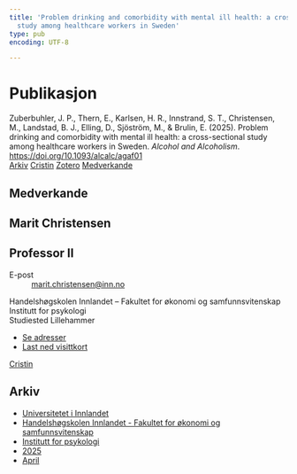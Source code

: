 ```yaml
---
title: 'Problem drinking and comorbidity with mental ill health: a cross-sectional
  study among healthcare workers in Sweden'
type: pub
encoding: UTF-8

---
```

<h1>Publikasjon</h1>
<article id="csl-bib-container-MIBRTMBU" class="csl-bib-container">
  <div class="csl-bib-body"> <div class="csl-entry">Zuberbuhler, J. P., Thern, E., Karlsen, H. R., Innstrand, S. T., Christensen, M., Landstad, B. J., Elling, D., Sjöström, M., &#38; Brulin, E. (2025). Problem drinking and comorbidity with mental ill health: a cross-sectional study among healthcare workers in Sweden. <i>Alcohol and Alcoholism</i>. <a href="https://doi.org/10.1093/alcalc/agaf01">https://doi.org/10.1093/alcalc/agaf01</a></div> </div>
  <div class="csl-bib-buttons">
    <a href="#taxonomy-article-MIBRTMBU" alt="archive" class="csl-bib-button">Arkiv</a>
    <a href="https://app.cristin.no/results/show.jsf?id=2374928" alt="Cristin" class="csl-bib-button">Cristin</a>
    <a href="http://zotero.org/groups/5881554/items/MIBRTMBU" alt="Zotero" class="csl-bib-button">Zotero</a>
    <a href="#contributors-article-MIBRTMBU" alt="contributors" class="csl-bib-button">Medverkande</a>
  </div>
  <div id="csl-bib-meta-container-MIBRTMBU"></div>
</article>
<div id="csl-bib-meta-MIBRTMBU" class="csl-bib-meta">
  <article id="contributors-article-MIBRTMBU" class="contributors-article">
    <h1>Medverkande</h1>
    <div class="personas"> <div class="vrtx-hinn-person-card"> <div class="photo"> <i class="lar la-user-circle missing-person"></i> </div> <div class="info"> <hgroup><h1>Marit Christensen</h1> <h2>Professor II</h2> </hgroup><dl> <dt>E-post</dt> <dd> <a href="mailto:marit.christensen@inn.no">marit.christensen@inn.no</a> </dd> </dl> <p> Handelshøgskolen Innlandet – Fakultet for økonomi og samfunnsvitenskap<br> Institutt for psykologi<br> Studiested Lillehammer </p> <ul class="vrtx-hinn-links"> <li><a href="https://www.inn.no/finn-en-ansatt/marit-christensen.html#vrtx-hinn-addresses">Se adresser</a></li> <li><a href="https://www.inn.no/finn-en-ansatt/marit-christensen.html?vrtx=vcf">Last ned visittkort</a></li> </ul> </div> </div> <a href="https://app.cristin.no/persons/show.jsf?id=39683" alt="Cristin URL" class="personas-cristin">Cristin</a> </div>
  </article>
  <article id="taxonomy-article-MIBRTMBU" class="taxonomy-article">
    <h1>Arkiv</h1>
    <ul>
      <li><a href="{{< params subfolder >}}nn/archive/?key=3DCRN523">Universitetet i Innlandet</a></li>
      <li><a href="{{< params subfolder >}}nn/archive/?key=DU8Q9LN9">Handelshøgskolen Innlandet - Fakultet for økonomi og samfunnsvitenskap</a></li>
      <li><a href="{{< params subfolder >}}nn/archive/?key=KTD9NXA8">Institutt for psykologi</a></li>
      <li><a href="{{< params subfolder >}}nn/archive/?key=YSESX7HT">2025</a></li>
      <li><a href="{{< params subfolder >}}nn/archive/?key=AFNBN62V">April</a></li>
    </ul>
  </article>
</div>
